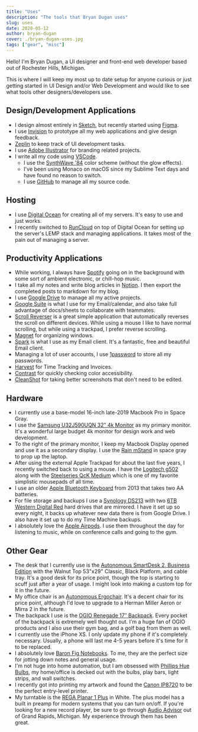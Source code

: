 ```yaml
---
title: "Uses"
description: "The tools that Bryan Dugan uses"
slug: uses
date: 2020-05-12
author: bryan-dugan
cover: ./bryan-dugan-uses.jpg
tags: ["gear", "misc"]
---
```


Hello! I'm Bryan Dugan, a UI designer and front-end web developer based out of Rochester Hills, Michigan.

This is where I will keep my most up to date setup for anyone curious or just getting started in UI Design and/or Web Development and would like to see what tools other designers/developers use.

## Design/Development Applications

-   I design almost entirely in [Sketch](http://sketch.com/), but recently started using [Figma](https://figma.com).
-   I use [Invision](https://www.invisionapp.com/) to prototype all my web applications and give design feedback.
-   [Zeplin](https://zeplin.io/) to keep track of UI development tasks.
-   I use [Adobe Illustrator](https://www.adobe.com/products/illustrator.html) for branding related projects.
-   I write all my code using [VSCode](https://code.visualstudio.com).
    -   I use the [SynthWave '84](https://marketplace.visualstudio.com/items?itemName=RobbOwen.synthwave-vscode) color scheme (without the glow effects).
    -   I've been using Monaco on macOS since my Sublime Text days and have found no reason to switch.
    -   I use [GitHub](https://github.com) to manage all my source code.

## Hosting

-   I use [Digital Ocean](https://m.do.co/c/ac1815b98d4c) for creating all of my servers. It's easy to use and just works.
-   I recently switched to [RunCloud](https://runcloud.io/r/ZMrWgZNDeyRw) on top of Digital Ocean for setting up the server's LEMP stack and managing applications. It takes most of the pain out of managing a server.

## Productivity Applications

-   While working, I always have [Spotify](https://www.spotify.com/) going on in the background with some sort of ambient electronic, or chill-hop music.
-   I take all my notes and write blog articles in [Notion](https://www.notion.so/?r=0e97ed20a2904e06a5a22c190f01516a). I then export the completed posts to markdown for my blog.
-   I use [Google Drive](https://www.google.com/drive/) to manage all my active projects.
-   [Google Suite](https://gsuite.google.com/) is what I use for my Email/calendar, and also take full advantage of docs/sheets to collaborate with teammates.
-   [Scroll Reverser](https://pilotmoon.com/scrollreverser/) is a great simple application that automatically reverses the scroll on different devices. While using a mouse I like to have normal scrolling, but while using a trackpad, I prefer reverse scrolling.
-   [Magnet](https://apps.apple.com/us/app/magnet/id441258766?mt=12) for organizing windows.
-   [Spark](https://apps.apple.com/us/app/spark-email-app-by-readdle/id1176895641?mt=12) is what I use as my Email client. It's a fantastic, free and beautiful Email client.
-   Managing a lot of user accounts, I use [1password](https://1password.com/) to store all my passwords.
-   [Harvest](http://try.hrv.st/1-683890) for Time Tracking and Invoices.
-   [Contrast](https://usecontrast.com/) for quickly checking color accessibility.
-   [CleanShot](https://cleanshot.com/) for taking better screenshots that don't need to be edited.

## Hardware

-   I currently use a base-model 16-inch late-2019 Macbook Pro in Space Gray.
-   I use the [Samsung U32J590UQN 32″ 4k Monitor](https://amzn.to/3ghi98Q) as my primary monitor. It's a wonderful large budget 4k monitor for design work and web development.
-   To the right of the primary monitor, I keep my Macbook Display opened and use it as a secondary display. I use the [Rain mStand](https://amzn.to/2XpXfMb) in space gray to prop up the laptop.
-   After using the external Apple Trackpad for about the last five years, I recently switched back to using a mouse. I have the [Logitech g502](https://amzn.to/2LXgZ4C) along with the [Steelseries QcK Medium](https://www.amazon.com/SteelSeries-QcK-Cloth-Gaming-Mouse/dp/B000UEZ36W/ref=sr_1_2?crid=1IN3O6QU2K3JH&keywords=steelseries%2Bqck&qid=1571695695&sprefix=steelseries%2B%2Caps%2C162&sr=8-2&th=1) which is one of my favorite simplistic mousepads of all time.
-   I use an older [Apple Bluetooth Keyboard](https://amzn.to/36yJtes) from 2013 that takes two AA batteries.
-   For file storage and backups I use a [Synology DS213](https://amzn.to/2XlRrTU) with two [6TB Western Digital Red](https://amzn.to/3ghXIIN) hard drives that are mirrored. I have it set up so every night, it backs up whatever new data there is from Google Drive. I also have it set up to do my Time Machine backups.
-   I absolutely love the [Apple Airpods](https://amzn.to/3ghXIIN). I use them throughout the day for listening to music, while on conference calls and going to the gym.

## Other Gear

-   The desk that I currently use is the [Autonomous SmartDesk 2, Business Edition](https://bit.ly/3eGgNTu) with the Walnut Top 53"x29" Classic, Black Platform, and cable tray. It's a good desk for its price point, though the top is starting to scuff just after a year of usage. I might look into making a custom top for it in the future.
-   My office chair is an [Autonomous Ergochair](https://bit.ly/3eGgNTu). It's a decent chair for its price point, although I'd love to upgrade to a Herman Miller Aeron or Mirra 2 in the future.
-   The backpack I use is the [OGIO Renegade 17″ Backpack](https://amzn.to/3eeEdiv). Every pocket of the backpack is extremely well thought out. I'm a huge fan of OGIO products and I also use their gym bag, and a golf bag from them as well.
-   I currently use the iPhone XS. I only update my phone if it's completely necessary. Usually, a phone will last me 4-5 years before it's time for it to be replaced.
-   I absolutely love [Baron Fig Notebooks](https://www.baronfig.com/). To me, they are the perfect size for jotting down notes and general usage.
-   I'm not huge into home automation, but I am obsessed with [Phillips Hue Bulbs](https://amzn.to/2LWbq6w), my home/office is decked out with the bulbs, play bars, light strips, and wall switches.
-   I recently got into printing my artwork and found the [Canon IP8720](https://amzn.to/3luX9gP) to be the perfect entry-level printer.
-   My turntable is the [REGA Planar 1 Plus](https://amzn.to/3jGwgpG) in White. The plus model has a built in preamp for modern systems that you can turn on/off. If you're looking for a new record player, be sure to go through [Audio Advisor](https://www.audioadvisor.com/) out of Grand Rapids, Michigan. My experience through them has been great.
